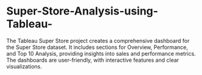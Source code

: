 # Super-Store-Analysis-using-Tableau-
The Tableau Super Store project creates a comprehensive dashboard for the Super Store dataset. It includes sections for Overview, Performance, and Top 10 Analysis, providing insights into sales and performance metrics. The dashboards are user-friendly, with interactive features and clear visualizations.
